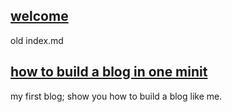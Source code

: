 ## [welcome](posts/welcome.md)
old index.md

## [how to build a blog in one minit](posts/buildblog.md)
my first blog; show you how to build a blog like me.
